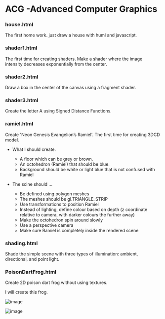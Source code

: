 # ACG -Advanced Computer Graphics

### house.html
The first home work. just draw a house with huml and javascript. 

### shader1.html
The first time for creating shaders.
Make a shader where the image intensity decreases exponentially from the center.

### shader2.html
Draw a box in the center of the canvas using a fragment shader.

### shader3.html
Create the letter A using Signed Distance Functions.

### ramiel.html
Create 'Neon Genesis Evangelion’s Ramiel'. The first time for creating 3DCD model.

* What I should create.
    * A floor which can be grey or brown.
    * An octohedron (Ramiel) that should be blue.
    * Background should be white or light blue that is not confused with Ramiel

* The scine should ...
    * Be defined using polygon meshes
    * The meshes should be gl.TRIANGLE_STRIP
    * Use transformations to position Ramiel
    * Instead of lighting, define colour based on depth (z coordinate relative to camera, with darker colours the further away)
    * Make the octohedron spin around slowly
    * Use a perspective camera
    * Make sure Ramiel is completely inside the rendered scene

### shading.html
Shade the simple scene with three types of illumination: ambient, directional, and point light.

### PoisonDartFrog.html
Create 2D poison dart frog without using textures.

I will create this frog.

![image](https://user-images.githubusercontent.com/63466820/204300860-58bfc036-94d7-4a80-91d9-935ca17e4d4a.png "Dendrobates auratus")

![image](https://user-images.githubusercontent.com/63466820/205481628-505759ee-7afb-4a11-bce5-dc3a688145ee.png)

